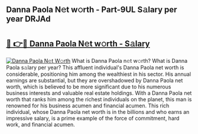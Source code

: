 ## Danna Paola N𝚎t w𝚘rth - Part-9UL S𝚊lary per year DRJAd

# <h2><a href="http://gc2k4b.nevu.top/?p=Danna+Paola">🔗 👉🔴 Danna Paola N𝚎t w𝚘rth - S𝚊lary</a></h2>

[![Danna Paola N𝚎t W𝚘rth](https://i.imgur.com/Oavwk0R.jpeg)](http://gc2k4b.nevu.top/?p=Danna+Paola)
What is Danna Paola n𝚎t w𝚘rth? What is Danna Paola s𝚊lary per year?
This affluent individual's Danna Paola net worth is considerable, positioning him among the wealthiest in his sector. His annual earnings are substantial, but they are overshadowed by Danna Paola net worth, which is believed to be more significant due to his numerous business interests and valuable real estate holdings. With a Danna Paola net worth that ranks him among the richest individuals on the planet, this man is renowned for his business acumen and financial acumen. This rich individual, whose Danna Paola net worth is in the billions and who earns an impressive salary, is a prime example of the force of commitment, hard work, and financial acumen.
